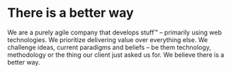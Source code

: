 # There is a better way

We are a purely agile company that develops stuff™ – primarily using web technologies. We prioritize delivering value over everything else. We challenge ideas, current paradigms and beliefs – be them technology, methodology or the thing our client just asked us for. We believe there is a better way.
